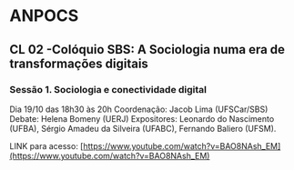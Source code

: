 # ANPOCS

## CL 02 -Colóquio SBS: A Sociologia numa era de transformações digitais  

### Sessão 1. Sociologia e conectividade digital  
Dia 19/10 das 18h30 às 20h
Coordenação: Jacob Lima (UFSCar/SBS)
Debate: Helena Bomeny (UERJ)
Expositores: Leonardo do Nascimento (UFBA), Sérgio Amadeu da Silveira (UFABC), Fernando Baliero (UFSM).

LINK para acesso: [https://www.youtube.com/watch?v=BAO8NAsh_EM](https://www.youtube.com/watch?v=BAO8NAsh_EM)
